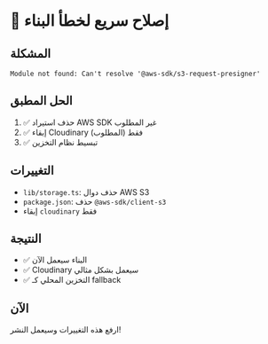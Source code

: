 # 🚨 إصلاح سريع لخطأ البناء

## المشكلة
```
Module not found: Can't resolve '@aws-sdk/s3-request-presigner'
```

## الحل المطبق
1. ✅ حذف استيراد AWS SDK غير المطلوب
2. ✅ إبقاء Cloudinary فقط (المطلوب)
3. ✅ تبسيط نظام التخزين

## التغييرات
- `lib/storage.ts`: حذف دوال AWS S3
- `package.json`: حذف `@aws-sdk/client-s3`
- إبقاء `cloudinary` فقط

## النتيجة
- ✅ البناء سيعمل الآن
- ✅ Cloudinary سيعمل بشكل مثالي
- ✅ التخزين المحلي كـ fallback

## الآن
ارفع هذه التغييرات وسيعمل النشر!
